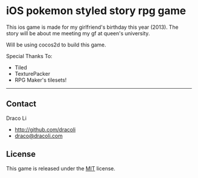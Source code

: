 # iOS pokemon styled story rpg game

This ios game is made for my girlfriend's birthday this year (2013).
The story will be about me meeting my gf at queen's university.

Will be using cocos2d to build this game.

Special Thanks To:
- Tiled
- TexturePacker
- RPG Maker's tilesets!

---

## Contact

Draco Li

- http://github.com/dracoli
- <draco@dracoli.com>

## License

This game is released under the [MIT](http://opensource.org/licenses/MIT) license.
